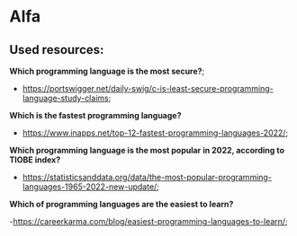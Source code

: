 # Alfa
## Used resources:

**__Which programming language is the most secure?__**;
- https://portswigger.net/daily-swig/c-is-least-secure-programming-language-study-claims;

**__Which is the fastest programming language?__**
- https://www.inapps.net/top-12-fastest-programming-languages-2022/;

**__Which programming language is the most popular in 2022, according to TIOBE index?__**
- https://statisticsanddata.org/data/the-most-popular-programming-languages-1965-2022-new-update/;

**__Which of programming languages are the easiest to learn?__**

-https://careerkarma.com/blog/easiest-programming-languages-to-learn/;